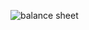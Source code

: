 ![balance sheet](https://github.com/LuizLaender/FreeCodeCamp/assets/79274198/b8f90fee-0395-4b2b-85d1-8b3791a4cd78)
